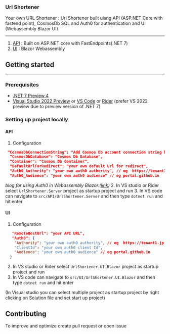 ### Url Shortener

Your own URL Shortener :  Url Shortener built uisng API (ASP.NET Core with fastend point), CosmosDb SQL and Auth0 for
authentication and UI (Webassembly Blazor UI)


-----------------

1. [API](https://github.com/iAmBipinPaul/UrlShortener/tree/main/src/API/UrlShortener.Server) : Built on ASP.NET core
   with FastEndpoints(.NET 7)
2. [UI](https://github.com/iAmBipinPaul/UrlShortener/tree/main/src/UI/UrlShortener.UI.Blazor) : Blazor Webassembly

## Getting started

----------------------

### Prerequisites

* [.NET 7 Preview 4](https://dotnet.microsoft.com/en-us/download/dotnet/7.0)
* [Visual Studio 2022 Preview](https://visualstudio.microsoft.com/vs/preview/)
  or [VS Code](https://code.visualstudio.com/) or [Rider](https://www.jetbrains.com/rider/)
  (prefer VS 2022 preview due to preview version of .NET 7)

### Setting up project locally

#### API

1. Configuration

```json 
 "CosmosDbConnectionString": "Add Cosmos Db account connection string here",
  "CosmosDbDatabase": "Cosmos Db Database",
  "Container": "Cosmos Db Container",
  "DefaultUrlForRedirect": "your own default Url for redirect",
  "Auth0_Authority": "your own auth0 authority", // eg  https://tenant1.jp.auth0.com/
  "Auth0_Audience": "your own auth0 audience" // eg portal.github.in
```
_blog for using Auth0 in Webassembly Blazor.([link](https://auth0.com/blog/securing-blazor-webassembly-apps/))_
2. In VS studio or Rider select `UrlShortener.Server` project as startup project and run
3. In VS code can navigate to `src/API/UrlShortener.Server` and then type  ```dotnet run``` and hit enter

#### UI

1. Configuration

```json 
   "RemoteHostUrl": "your API URL",
   "Auth0": {
    "Authority": "your own auth0 authority", // eg  https://tenant1.jp.auth0.com/
    "ClientId": "your own auth0 client Id",
    "Audience": "your own auth0 audience" // eg portal.github.in
  }
```

2. In VS studio or Rider select `UrlShortener.UI.Blazor` project as startup project and run
3. In VS code can navigate to `src/UI/UrlShortener.UI.Blazor` and then type  ```dotnet run``` and hit enter

(In Visual studio you can select multiple project as startup project by right clicking on Solution file and set start up
project)


## Contributing

To improve and optimize create pull request or open issue 
